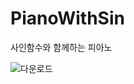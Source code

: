 # PianoWithSin
사인함수와 함께하는 피아노

![다운로드](https://github.com/Parkym0917/PianoWithSin/releases/tag/piano)
